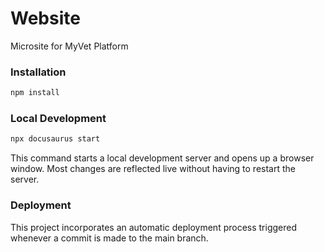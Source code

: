 # Website

Microsite for MyVet Platform

### Installation

```bash
npm install
```

### Local Development

```bash
npx docusaurus start
```

This command starts a local development server and opens up a browser window. Most changes are reflected live without having to restart the server.

### Deployment

This project incorporates an automatic deployment process triggered whenever a commit is made to the main branch.

